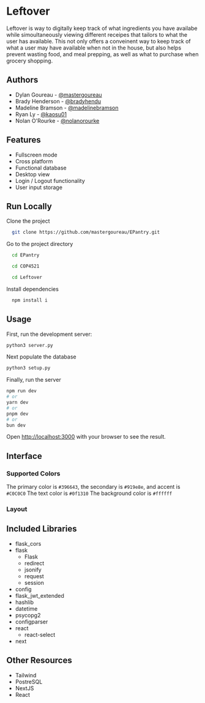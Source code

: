 
# Leftover
Leftover is way to digitally keep track of what ingredients you have availabe while simoultaneously viewing different receipes that tailors to what the user has available. This not only offers a conveinent way to keep track of what a user may have available when not in the house, but also helps prevent wasting food, and meal prepping, as well as what to purchase when grocery shopping.  

## Authors

- Dylan Goureau - [@mastergoureau](https://github.com/mastergoureau)
- Brady Henderson - [@bradyhendu](https://github.com/bradyhendu)
- Madeline Bramson - [@madelinebramson](https://github.com/madelinebramson)
- Ryan Ly - [@kaosu01](https://github.com/kaosu01)
- Nolan O'Rourke - [@nolanorourke](https://github.com/nolanorourke)

## Features

- Fullscreen mode
- Cross platform
- Functional database
- Desktop view
- Login / Logout functionality
- User input storage


## Run Locally

Clone the project

```bash
  git clone https://github.com/mastergoureau/EPantry.git
```

Go to the project directory

```bash
  cd EPantry
```
```bash
  cd COP4521
```
```bash
  cd Leftover
```

Install dependencies

```bash
  npm install i
```


## Usage

First, run the development server:
```bash
python3 server.py
```

Next populate the database
```bash
python3 setup.py
```

Finally, run the server
```bash
npm run dev
# or
yarn dev
# or
pnpm dev
# or
bun dev
```

Open [http://localhost:3000](http://localhost:3000) with your browser to see the result.

## Interface
### Supported Colors
The primary color is `#396643`, the secondary is `#919e8e`, and accent is `#C0C0C0` 
The text color is `#0f1310`
The background color is `#ffffff`

### Layout


## Included Libraries
* flask_cors
* flask
  * Flask
  *  redirect
  *  jsonify
  *  request
  *  session
* config
* flask_jwt_extended
* hashlib
* datetime
* psycopg2
* configparser
* react
  * react-select
* next

## Other Resources
* Tailwind
* PostreSQL
* NextJS
* React





